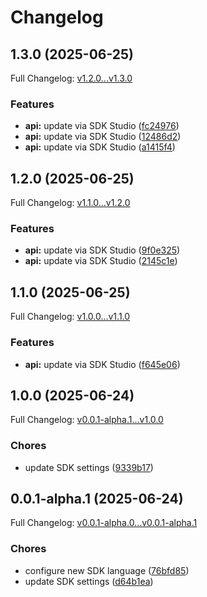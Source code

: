 # Changelog

## 1.3.0 (2025-06-25)

Full Changelog: [v1.2.0...v1.3.0](https://github.com/HGMproperties/wpm-mcp-server/compare/v1.2.0...v1.3.0)

### Features

* **api:** update via SDK Studio ([fc24976](https://github.com/HGMproperties/wpm-mcp-server/commit/fc24976ebbb8af39838c022aa04da95ac6c6e9af))
* **api:** update via SDK Studio ([12486d2](https://github.com/HGMproperties/wpm-mcp-server/commit/12486d2da4074206df2e8be52ad9c026d8015418))
* **api:** update via SDK Studio ([a1415f4](https://github.com/HGMproperties/wpm-mcp-server/commit/a1415f4e7fc0c0b963741a9f4ccbf66a86b2be01))

## 1.2.0 (2025-06-25)

Full Changelog: [v1.1.0...v1.2.0](https://github.com/HGMproperties/wpm-mcp-server/compare/v1.1.0...v1.2.0)

### Features

* **api:** update via SDK Studio ([9f0e325](https://github.com/HGMproperties/wpm-mcp-server/commit/9f0e325a6b2099722247152bdc6532d4716d1095))
* **api:** update via SDK Studio ([2145c1e](https://github.com/HGMproperties/wpm-mcp-server/commit/2145c1ebbe9320b658c22d3ff3bc7e79d4b54ec5))

## 1.1.0 (2025-06-25)

Full Changelog: [v1.0.0...v1.1.0](https://github.com/HGMproperties/wpm-mcp-server/compare/v1.0.0...v1.1.0)

### Features

* **api:** update via SDK Studio ([f645e06](https://github.com/HGMproperties/wpm-mcp-server/commit/f645e06a77133676d576cdc6434b43693cfe84fb))

## 1.0.0 (2025-06-24)

Full Changelog: [v0.0.1-alpha.1...v1.0.0](https://github.com/HGMproperties/wpm-mcp-server/compare/v0.0.1-alpha.1...v1.0.0)

### Chores

* update SDK settings ([9339b17](https://github.com/HGMproperties/wpm-mcp-server/commit/9339b17e0d263f5ee56962bca1db5c81d877338b))

## 0.0.1-alpha.1 (2025-06-24)

Full Changelog: [v0.0.1-alpha.0...v0.0.1-alpha.1](https://github.com/HGMproperties/wpm-mcp-server/compare/v0.0.1-alpha.0...v0.0.1-alpha.1)

### Chores

* configure new SDK language ([76bfd85](https://github.com/HGMproperties/wpm-mcp-server/commit/76bfd855bd9ba739624f3808597d2222c5595c4a))
* update SDK settings ([d64b1ea](https://github.com/HGMproperties/wpm-mcp-server/commit/d64b1eaeb9530128e0b820510edefd5431206bad))
